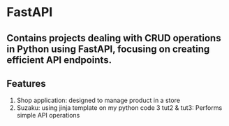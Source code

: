 # FastAPI

## Contains projects dealing with CRUD operations in Python using FastAPI, focusing on creating efficient API endpoints.

## Features
1. Shop application: designed to manage product in a store
2. Suzaku: using jinja template on my python code
3 tut2 & tut3: Performs simple API operations 
